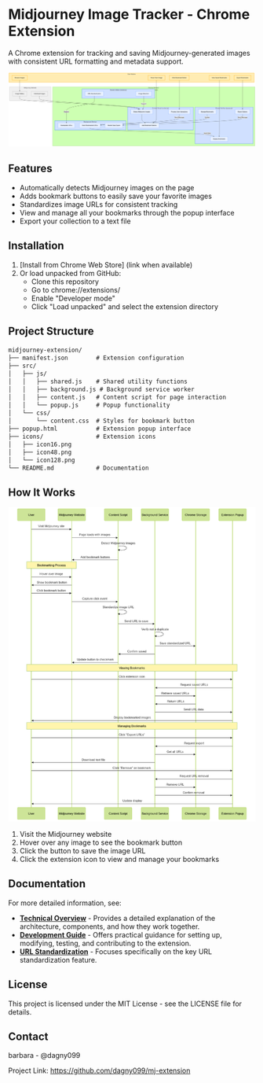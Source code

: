# Midjourney Image Tracker - Chrome Extension

A Chrome extension for tracking and saving Midjourney-generated images with consistent URL formatting and metadata support.

<img src="./docs/images/mj-extension-architecture-flow-diagram.png" alt="Extension Architecture Flow" width="800">


## Features

- Automatically detects Midjourney images on the page
- Adds bookmark buttons to easily save your favorite images
- Standardizes image URLs for consistent tracking
- View and manage all your bookmarks through the popup interface
- Export your collection to a text file


## Installation

1. [Install from Chrome Web Store] (link when available)
2. Or load unpacked from GitHub:
   - Clone this repository
   - Go to chrome://extensions/
   - Enable "Developer mode"
   - Click "Load unpacked" and select the extension directory


## Project Structure

```
midjourney-extension/
├── manifest.json        # Extension configuration
├── src/
│   ├── js/
│   │   ├── shared.js    # Shared utility functions
│   │   ├── background.js # Background service worker
│   │   ├── content.js   # Content script for page interaction
│   │   └── popup.js     # Popup functionality
│   └── css/
│       └── content.css  # Styles for bookmark button
├── popup.html           # Extension popup interface
├── icons/               # Extension icons
│   ├── icon16.png
│   ├── icon48.png
│   └── icon128.png
└── README.md            # Documentation
```

## How It Works

<img src="./docs/images/mj-extension-user-interaction-flow.png" alt="User Interaction Flow" width="800">

1. Visit the Midjourney website
2. Hover over any image to see the bookmark button
3. Click the button to save the image URL
4. Click the extension icon to view and manage your bookmarks

## Documentation

For more detailed information, see:

- **[Technical Overview](./docs/technical-overview.md)** - Provides a detailed explanation of the architecture, components, and how they work together.
- **[Development Guide](./docs/development-guide.md)** - Offers practical guidance for setting up, modifying, testing, and contributing to the extension.
- **[URL Standardization](./docs/url-standardization.md)** - Focuses specifically on the key URL standardization feature.


## License

This project is licensed under the MIT License - see the LICENSE file for details.

## Contact
barbara - @dagny099

Project Link: https://github.com/dagny099/mj-extension
